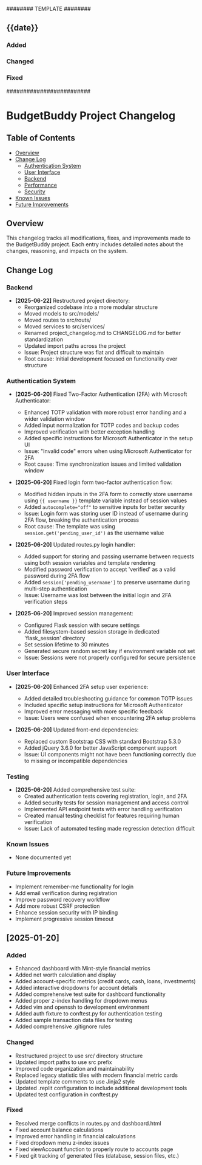 ######## TEMPLATE ########
## {{date}}
### Added
### Changed
### Fixed
#########################


# BudgetBuddy Project Changelog


## Table of Contents
- [Overview](#overview)
- [Change Log](#change-log)
  - [Authentication System](#authentication-system)
  - [User Interface](#user-interface)
  - [Backend](#backend)
  - [Performance](#performance)
  - [Security](#security)
- [Known Issues](#known-issues)
- [Future Improvements](#future-improvements)

## Overview
This changelog tracks all modifications, fixes, and improvements made to the BudgetBuddy project. Each entry includes detailed notes about the changes, reasoning, and impacts on the system.

## Change Log

### Backend
- **[2025-06-22]** Restructured project directory:
  - Reorganized codebase into a more modular structure
  - Moved models to src/models/
  - Moved routes to src/routs/
  - Moved services to src/services/
  - Renamed project_changelog.md to CHANGELOG.md for better standardization
  - Updated import paths across the project
  - Issue: Project structure was flat and difficult to maintain
  - Root cause: Initial development focused on functionality over structure

### Authentication System
- **[2025-06-20]** Fixed Two-Factor Authentication (2FA) with Microsoft Authenticator:
  - Enhanced TOTP validation with more robust error handling and a wider validation window
  - Added input normalization for TOTP codes and backup codes
  - Improved verification with better exception handling
  - Added specific instructions for Microsoft Authenticator in the setup UI
  - Issue: "Invalid code" errors when using Microsoft Authenticator for 2FA
  - Root cause: Time synchronization issues and limited validation window

- **[2025-06-20]** Fixed login form two-factor authentication flow:
  - Modified hidden inputs in the 2FA form to correctly store username using `{{ username }}` template variable instead of session values
  - Added `autocomplete="off"` to sensitive inputs for better security
  - Issue: Login form was storing user ID instead of username during 2FA flow, breaking the authentication process
  - Root cause: The template was using `session.get('pending_user_id')` as the username value

- **[2025-06-20]** Updated routes.py login handler:
  - Added support for storing and passing username between requests using both session variables and template rendering
  - Modified password verification to accept 'verified' as a valid password during 2FA flow
  - Added `session['pending_username']` to preserve username during multi-step authentication
  - Issue: Username was lost between the initial login and 2FA verification steps

- **[2025-06-20]** Improved session management:
  - Configured Flask session with secure settings
  - Added filesystem-based session storage in dedicated 'flask_session' directory
  - Set session lifetime to 30 minutes
  - Generated secure random secret key if environment variable not set
  - Issue: Sessions were not properly configured for secure persistence

### User Interface
- **[2025-06-20]** Enhanced 2FA setup user experience:
  - Added detailed troubleshooting guidance for common TOTP issues
  - Included specific setup instructions for Microsoft Authenticator
  - Improved error messaging with more specific feedback
  - Issue: Users were confused when encountering 2FA setup problems

- **[2025-06-20]** Updated front-end dependencies:
  - Replaced custom Bootstrap CSS with standard Bootstrap 5.3.0
  - Added jQuery 3.6.0 for better JavaScript component support
  - Issue: UI components might not have been functioning correctly due to missing or incompatible dependencies

### Testing
- **[2025-06-20]** Added comprehensive test suite:
  - Created authentication tests covering registration, login, and 2FA
  - Added security tests for session management and access control
  - Implemented API endpoint tests with error handling verification
  - Created manual testing checklist for features requiring human verification
  - Issue: Lack of automated testing made regression detection difficult

### Known Issues
- None documented yet

### Future Improvements
- Implement remember-me functionality for login
- Add email verification during registration
- Improve password recovery workflow
- Add more robust CSRF protection
- Enhance session security with IP binding
- Implement progressive session timeout

## [2025-01-20]

### Added
- Enhanced dashboard with Mint-style financial metrics
- Added net worth calculation and display
- Added account-specific metrics (credit cards, cash, loans, investments)
- Added interactive dropdowns for account details
- Added comprehensive test suite for dashboard functionality
- Added proper z-index handling for dropdown menus
- Added vim and openssh to development environment
- Added auth fixture to conftest.py for authentication testing
- Added sample transaction data files for testing
- Added comprehensive .gitignore rules

### Changed
- Restructured project to use src/ directory structure
- Updated import paths to use src prefix
- Improved code organization and maintainability
- Replaced legacy statistic tiles with modern financial metric cards
- Updated template comments to use Jinja2 style
- Updated .replit configuration to include additional development tools
- Updated test configuration in conftest.py

### Fixed
- Resolved merge conflicts in routes.py and dashboard.html
- Fixed account balance calculations
- Improved error handling in financial calculations
- Fixed dropdown menu z-index issues
- Fixed viewAccount function to properly route to accounts page
- Fixed git tracking of generated files (database, session files, etc.) 